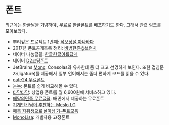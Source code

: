 # 폰트

최근에는 한글날을 기념하여, 무료로 한글폰트를 배포하기도 한다. 그래서 관련 링크를 모아보았다.

* 뿌리깊은 프로젝트 1번째: [석보상절 아나바다](http://www.oning.co.kr/bburi)
* 2017년 폰트공개목록 정리: [비범한츈@브런치](https://brunch.co.kr/@forchoon/135)
* 네이버 나눔글꼴: [한글한글아름답게](https://hangeul.naver.com/2017/nanum)
* 네이버 [D2코딩폰트](https://github.com/naver/d2codingfont)
* JetBrains [Mono](https://www.jetbrains.com/lp/mono/): Consolas와 유사한데 좀 더 크고 선명하게 보인다. 또한 겹침문자(ligature)를 제공해서 일부 언어에서는 좀더 편하게 코드를 읽을 수 있다.
* [cafe24 무료폰트](https://fonts.cafe24.com/)
* [눈누](https://noonnu.cc): 폰트를 쉽게 비교해볼 수 있다.
* [타닥타닥](https://tdtd.io/): 상업용 폰트를 월 6,600원에 서비스하고 있다.
* [배달의민족 무료글꼴](https://www.woowahan.com/#/fonts): 배민에서 제공하는 무료폰트
* [기계인간님이 추천하는 Meslo LG](https://johngrib.github.io/wiki/coding-font/)
* [페북 자취생으로 살아남기-폰트모음](https://www.facebook.com/onehomelife/photos/a.691582460932820/2800629526694759/?type=3)
* [MonoLisa](https://monolisa.dev/#playground): 개발자용 고정폰트
